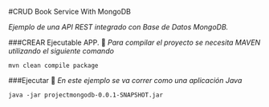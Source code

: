 #CRUD Book Service With MongoDB

_Ejemplo de una API REST integrado con Base de Datos MongoDB._

###CREAR Ejecutable APP.  🔧
_Para compilar el proyecto se necesita MAVEN utilizando el siguiente comando_
```aidl
mvn clean compile package
```

###Ejecutar  🚀
_En este ejemplo se va correr como una aplicaci&oacute;n Java_
```
java -jar projectmongodb-0.0.1-SNAPSHOT.jar
```